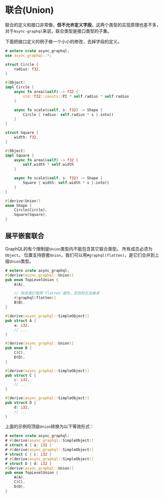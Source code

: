 # 联合(Union)

联合的定义和接口非常像，**但不允许定义字段**。这两个类型的实现原理也差不多，对于`Async-graphql`来说，联合类型是接口类型的子集。

下面把接口定义的例子做一个小小的修改，去掉字段的定义。

```rust
# extern crate async_graphql;
use async_graphql::*;

struct Circle {
    radius: f32,
}

#[Object]
impl Circle {
    async fn area(&self) -> f32 {
        std::f32::consts::PI * self.radius * self.radius
    }

    async fn scale(&self, s: f32) -> Shape {
        Circle { radius: self.radius * s }.into()
    }
}

struct Square {
    width: f32,
}

#[Object]
impl Square {
    async fn area(&self) -> f32 {
        self.width * self.width
    }

    async fn scale(&self, s: f32) -> Shape {
        Square { width: self.width * s }.into()
    }
}

#[derive(Union)]
enum Shape {
    Circle(Circle),
    Square(Square),
}
```

## 展平嵌套联合

GraphQL的有个限制是`Union`类型内不能包含其它联合类型。 所有成员必须为`Object`。 
位置支持嵌套`Union`，我们可以用`#graphql(flatten)`，是它们合并到上级`Union`类型。
```rust
# extern crate async_graphql;
#[derive(async_graphql::Union)]
pub enum TopLevelUnion {
    A(A),

    // 除非我们使用`flatten`属性，否则将无法编译
    #[graphql(flatten)]
    B(B),
}

#[derive(async_graphql::SimpleObject)]
pub struct A {
    a: i32,
    // ...
}

#[derive(async_graphql::Union)]
pub enum B {
    C(C),
    D(D),
}

#[derive(async_graphql::SimpleObject)]
pub struct C {
    c: i32,
    // ...
}

#[derive(async_graphql::SimpleObject)]
pub struct D {
    d: i32,
    // ...
}
```

上面的示例将顶级`Union`转换为以下等效形式：

```rust
# extern crate async_graphql;
# #[derive(async_graphql::SimpleObject)]
# struct A { a: i32 }
# #[derive(async_graphql::SimpleObject)]
# struct C { c: i32 }
# #[derive(async_graphql::SimpleObject)]
# struct D { d: i32 }
#[derive(async_graphql::Union)]
pub enum TopLevelUnion {
    A(A),
    C(C),
    D(D),
}
```
